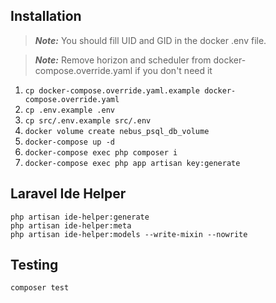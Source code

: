 ## Installation

> ***Note:*** You should fill UID and GID in the docker .env file.

> ***Note:*** Remove horizon and scheduler from docker-compose.override.yaml if you don't need it

1. `cp docker-compose.override.yaml.example docker-compose.override.yaml`
2. `cp .env.example .env`
3. `cp src/.env.example src/.env`
4. `docker volume create nebus_psql_db_volume`
5. `docker-compose up -d`
6. `docker-compose exec php composer i`
7. `docker-compose exec php app artisan key:generate`

## Laravel Ide Helper

```
php artisan ide-helper:generate
php artisan ide-helper:meta
php artisan ide-helper:models --write-mixin --nowrite
```

## Testing

```shell
composer test
```